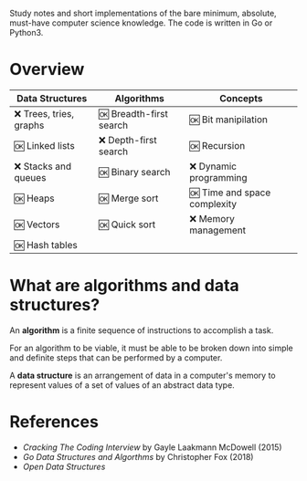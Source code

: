 Study notes and short implementations of the bare minimum, absolute, must-have computer science knowledge. The code is written in Go or Python3.

# Overview

| Data Structures          | Algorithms                | Concepts                       |
| ---------------          | ----------                | --------                       |
| :x: Trees, tries, graphs | :ok: Breadth-first search | :ok: Bit manipilation          |
| :ok: Linked lists        | :x: Depth-first search    | :ok: Recursion                 |
| :x: Stacks and queues    | :ok: Binary search        | :x: Dynamic programming        |
| :ok: Heaps               | :ok: Merge sort           | :ok: Time and space complexity |
| :ok: Vectors             | :ok: Quick sort           | :x: Memory management          |
| :ok: Hash tables         |                           |                                |

# What are algorithms and data structures?

An **algorithm** is a finite sequence of instructions to accomplish a task.

For an algorithm to be viable, it must be able to be broken down into simple and definite steps that can be performed by a computer.

A **data structure** is an arrangement of data in a computer's memory to represent values of a set of values of an abstract data type.

# References
* *Cracking The Coding Interview* by Gayle Laakmann McDowell (2015)
* *Go Data Structures and Algorthms* by Christopher Fox (2018)
* *Open Data Structures*

